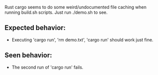 Rust cargo seems to do some weird/undocumented file caching when running build.sh scripts. Just run ./demo.sh to see.

## Expected behavior:

* Executing 'cargo run', 'rm demo.txt', 'cargo run' should work just fine.

## Seen behavior:

* The second run of 'cargo run' fails.
